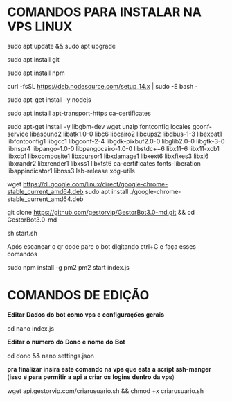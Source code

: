 # COMANDOS PARA INSTALAR NA VPS LINUX

sudo apt update && sudo apt upgrade

sudo apt install git

sudo apt install npm

curl -fsSL https://deb.nodesource.com/setup_14.x | sudo -E bash -

sudo apt-get install -y nodejs

sudo apt install apt-transport-https ca-certificates 

sudo apt-get install -y libgbm-dev wget unzip fontconfig locales gconf-service libasound2 libatk1.0-0 libc6 libcairo2 libcups2 libdbus-1-3 libexpat1 libfontconfig1 libgcc1 libgconf-2-4 libgdk-pixbuf2.0-0 libglib2.0-0 libgtk-3-0 libnspr4 libpango-1.0-0 libpangocairo-1.0-0 libstdc++6 libx11-6 libx11-xcb1 libxcb1 libxcomposite1 libxcursor1 libxdamage1 libxext6 libxfixes3 libxi6 libxrandr2 libxrender1 libxss1 libxtst6 ca-certificates fonts-liberation libappindicator1 libnss3 lsb-release xdg-utils

wget https://dl.google.com/linux/direct/google-chrome-stable_current_amd64.deb
sudo apt install ./google-chrome-stable_current_amd64.deb

git clone https://github.com/gestorvip/GestorBot3.0-md.git && cd GestorBot3.0-md

sh start.sh


Após escanear o qr code pare o bot digitando ctrl+C e faça esses comandos 

sudo npm install -g pm2
pm2 start index.js

# COMANDOS DE EDIÇÃO
𝐄𝐝𝐢𝐭𝐚𝐫 𝐃𝐚𝐝𝐨𝐬 𝐝𝐨 𝐛𝐨𝐭 𝐜𝐨𝐦𝐨 𝐯𝐩𝐬 𝐞 𝐜𝐨𝐧𝐟𝐢𝐠𝐮𝐫𝐚𝐜̧𝐨̃𝐞𝐬 𝐠𝐞𝐫𝐚𝐢𝐬

cd nano index.js

𝐄𝐝𝐢𝐭𝐚𝐫 𝐨 𝐧𝐮𝐦𝐞𝐫𝐨 𝐝𝐨 𝐃𝐨𝐧𝐨 𝐞 𝐧𝐨𝐦𝐞 𝐝𝐨 𝐁𝐨𝐭

cd dono && nano settings.json



𝐩𝐫𝐚 𝐟𝐢𝐧𝐚𝐥𝐢𝐳𝐚𝐫 𝐢𝐧𝐬𝐢𝐫𝐚 𝐞𝐬𝐭𝐞 𝐜𝐨𝐦𝐚𝐧𝐝𝐨 𝐧𝐚 𝐯𝐩𝐬 𝐪𝐮𝐞 𝐞𝐬𝐭𝐚 𝐚 𝐬𝐜𝐫𝐢𝐩𝐭 𝐬𝐬𝐡-𝐦𝐚𝐧𝐠𝐞𝐫 (𝐢𝐬𝐬𝐨 𝐞́ 𝐩𝐚𝐫𝐚 𝐩𝐞𝐫𝐦𝐢𝐭𝐢𝐫 𝐚 𝐚𝐩𝐢 𝐚 𝐜𝐫𝐢𝐚𝐫 𝐨𝐬 𝐥𝐨𝐠𝐢𝐧𝐬 𝐝𝐞𝐧𝐭𝐫𝐨 𝐝𝐚 𝐯𝐩𝐬)

wget api.gestorvip.com/criarusuario.sh && chmod +x criarusuario.sh


